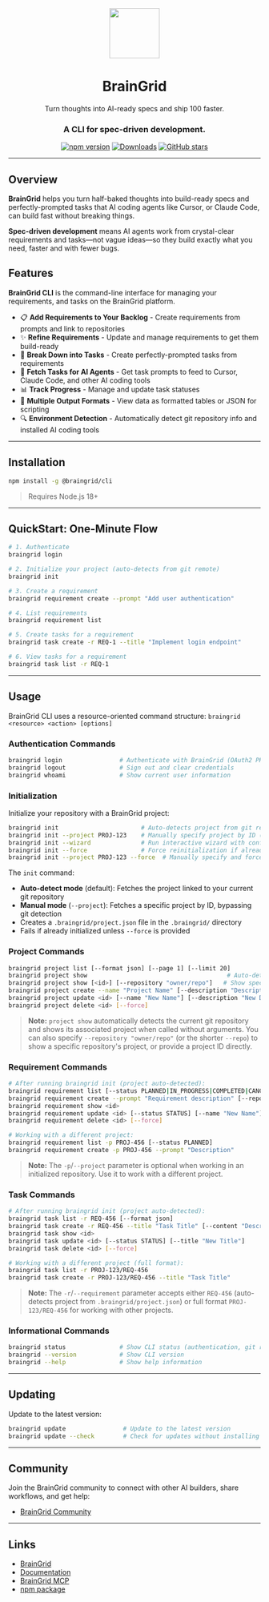 <div align="center">
<img src="https://www.braingrid.ai/logos/braingrid-symbol-800.png" width="100"/>
  <h1>BrainGrid</h1>

  <p>Turn thoughts into AI-ready specs and ship 100 faster.</p>
  <h3>A CLI for spec-driven development.</h3>

  [![npm version](https://img.shields.io/npm/v/@braingrid/cli.svg?color=blue&logo=npm)](https://www.npmjs.com/package/@braingrid/cli)
  [![Downloads](https://img.shields.io/npm/dm/@braingrid/cli.svg?color=green)](https://www.npmjs.com/package/@braingrid/cli)
  [![GitHub stars](https://img.shields.io/github/stars/BrainGridAI/braingrid?style=social)](https://github.com/BrainGridAI/braingrid)
</div>

---

## Overview

**BrainGrid** helps you turn half-baked thoughts into build-ready specs and perfectly-prompted tasks that AI coding agents like Cursor, or Claude Code, can build fast without breaking things.

**Spec-driven development** means AI agents work from crystal-clear requirements and tasks—not vague ideas—so they build exactly what you need, faster and with fewer bugs.

## Features

**BrainGrid CLI** is the command-line interface for managing your requirements, and tasks on the BrainGrid platform.

- 📋 **Add Requirements to Your Backlog** - Create requirements from prompts and link to repositories
- ✨ **Refine Requirements** - Update and manage requirements to get them build-ready
- 🎯 **Break Down into Tasks** - Create perfectly-prompted tasks from requirements
- 🤖 **Fetch Tasks for AI Agents** - Get task prompts to feed to Cursor, Claude Code, and other AI coding tools
- 📊 **Track Progress** - Manage and update task statuses
- 💾 **Multiple Output Formats** - View data as formatted tables or JSON for scripting
- 🔍 **Environment Detection** - Automatically detect git repository info and installed AI coding tools

---

## Installation

```bash
npm install -g @braingrid/cli
```

> Requires Node.js 18+

---

## QuickStart: One-Minute Flow

```bash
# 1. Authenticate
braingrid login

# 2. Initialize your project (auto-detects from git remote)
braingrid init

# 3. Create a requirement
braingrid requirement create --prompt "Add user authentication"

# 4. List requirements
braingrid requirement list

# 5. Create tasks for a requirement
braingrid task create -r REQ-1 --title "Implement login endpoint"

# 6. View tasks for a requirement
braingrid task list -r REQ-1
```
---

## Usage

BrainGrid CLI uses a resource-oriented command structure: `braingrid <resource> <action> [options]`

### Authentication Commands

```bash
braingrid login                # Authenticate with BrainGrid (OAuth2 PKCE flow)
braingrid logout               # Sign out and clear credentials
braingrid whoami               # Show current user information
```

### Initialization

Initialize your repository with a BrainGrid project:

```bash
braingrid init                       # Auto-detects project from git remote (owner/name)
braingrid init --project PROJ-123    # Manually specify project by ID (short ID or UUID)
braingrid init --wizard              # Run interactive wizard with confirmation prompt
braingrid init --force               # Force reinitialization if already initialized
braingrid init --project PROJ-123 --force  # Manually specify and force reinitialization
```

The `init` command:
- **Auto-detect mode** (default): Fetches the project linked to your current git repository
- **Manual mode** (`--project`): Fetches a specific project by ID, bypassing git detection
- Creates a `.braingrid/project.json` file in the `.braingrid/` directory
- Fails if already initialized unless `--force` is provided

### Project Commands

```bash
braingrid project list [--format json] [--page 1] [--limit 20]
braingrid project show                                       # Auto-detects project from current repo
braingrid project show [<id>] [--repository "owner/repo"]   # Show specific repo's project (--repo also works)
braingrid project create --name "Project Name" [--description "Description"] [--repositories "owner/repo,owner/repo2"]
braingrid project update <id> [--name "New Name"] [--description "New Description"]
braingrid project delete <id> [--force]
```

> **Note:** `project show` automatically detects the current git repository and shows its associated project when called without arguments. You can also specify `--repository "owner/repo"` (or the shorter `--repo`) to show a specific repository's project, or provide a project ID directly.

### Requirement Commands

```bash
# After running braingrid init (project auto-detected):
braingrid requirement list [--status PLANNED|IN_PROGRESS|COMPLETED|CANCELLED] [--format json]
braingrid requirement create --prompt "Requirement description" [--repositories "owner/repo"]
braingrid requirement show <id>
braingrid requirement update <id> [--status STATUS] [--name "New Name"]
braingrid requirement delete <id> [--force]

# Working with a different project:
braingrid requirement list -p PROJ-456 [--status PLANNED]
braingrid requirement create -p PROJ-456 --prompt "Description"
```

> **Note:** The `-p`/`--project` parameter is optional when working in an initialized repository. Use it to work with a different project.

### Task Commands

```bash
# After running braingrid init (project auto-detected):
braingrid task list -r REQ-456 [--format json]
braingrid task create -r REQ-456 --title "Task Title" [--content "Description"]
braingrid task show <id>
braingrid task update <id> [--status STATUS] [--title "New Title"]
braingrid task delete <id> [--force]

# Working with a different project (full format):
braingrid task list -r PROJ-123/REQ-456
braingrid task create -r PROJ-123/REQ-456 --title "Task Title"
```

> **Note:** The `-r`/`--requirement` parameter accepts either `REQ-456` (auto-detects project from `.braingrid/project.json`) or full format `PROJ-123/REQ-456` for working with other projects.

### Informational Commands

```bash
braingrid status               # Show CLI status (authentication, git repo, configuration)
braingrid --version            # Show CLI version
braingrid --help               # Show help information
```

---

## Updating

Update to the latest version:

```bash
braingrid update                # Update to the latest version
braingrid update --check        # Check for updates without installing
```

---

## Community

Join the BrainGrid community to connect with other AI builders, share workflows, and get help:

- [BrainGrid Community](https://www.braingrid.ai/community)

---

## Links

- [BrainGrid](https://www.braingrid.ai)
- [Documentation](https://docs.braingrid.ai)
- [BrainGrid MCP](https://docs.braingrid.ai/mcp-server/overview)
- [npm package](https://www.npmjs.com/package/@braingrid/cli)
